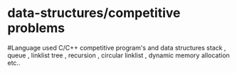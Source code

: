 # data-structures/competitive problems
#Language  used C/C++
competitive program's and data structures stack , queue , linklist tree , recursion , circular linklist , dynamic memory allocation etc..
